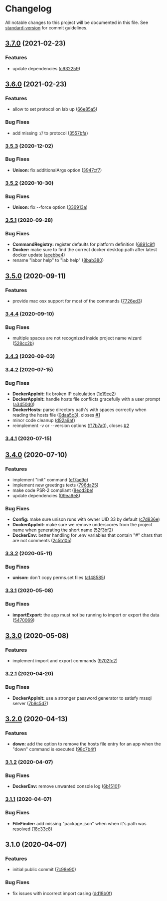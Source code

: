 # Changelog

All notable changes to this project will be documented in this file. See [standard-version](https://github.com/conventional-changelog/standard-version) for commit guidelines.

## [3.7.0](https://github.com/labor-digital/lab-cli/compare/v3.6.0...v3.7.0) (2021-02-23)


### Features

* update dependencies ([c932259](https://github.com/labor-digital/lab-cli/commit/c932259b448f0231e76a6ea1e6a3081c2919fa82))

## [3.6.0](https://github.com/labor-digital/lab-cli/compare/v3.5.3...v3.6.0) (2021-02-23)


### Features

* allow to set protocol on lab up ([66e85a5](https://github.com/labor-digital/lab-cli/commit/66e85a5e623dd3db0cc747a6f88c1b91b7afed3e))


### Bug Fixes

* add missing :// to protocol ([3557bfa](https://github.com/labor-digital/lab-cli/commit/3557bfabb8da8254d973cd82192005cb3e3fda9d))

### [3.5.3](https://github.com/labor-digital/lab-cli/compare/v3.5.2...v3.5.3) (2020-12-02)


### Bug Fixes

* **Unison:** fix additionalArgs option ([3947cf7](https://github.com/labor-digital/lab-cli/commit/3947cf763d37e74de83e74ec45f867727a256bac))

### [3.5.2](https://github.com/labor-digital/lab-cli/compare/v3.5.1...v3.5.2) (2020-10-30)


### Bug Fixes

* **Unison:** fix --force option ([336913a](https://github.com/labor-digital/lab-cli/commit/336913a4769350029d8c85b4a8366593eb4c6aa9))

### [3.5.1](https://github.com/labor-digital/lab-cli/compare/v3.5.0...v3.5.1) (2020-09-28)


### Bug Fixes

* **CommandRegistry:** register defaults for platform definition ([6891c9f](https://github.com/labor-digital/lab-cli/commit/6891c9f9e562eebccc867a5a4e0ed79f240a8e53))
* **Docker:** make sure to find the correct docker desktop path after latest docker update ([acebbe4](https://github.com/labor-digital/lab-cli/commit/acebbe492d36ff29869fad8135c6e75af9afd995))
* rename "labor help" to "lab help" ([8bab380](https://github.com/labor-digital/lab-cli/commit/8bab38094cd00d8f84bf8f0c0312644f8c3818ee))

## [3.5.0](https://github.com/labor-digital/lab-cli/compare/v3.4.4...v3.5.0) (2020-09-11)


### Features

* provide mac osx support for most of the commands ([7726ed3](https://github.com/labor-digital/lab-cli/commit/7726ed358ac27d7b6e77f9bd52b5aa578a2bf78b))

### [3.4.4](https://github.com/labor-digital/lab-cli/compare/v3.4.3...v3.4.4) (2020-09-10)


### Bug Fixes

* multiple spaces are not recognized inside project name wizard ([528cc2b](https://github.com/labor-digital/lab-cli/commit/528cc2bd6b39d2f346ed746ba033f7ad56ab35f3))

### [3.4.3](https://github.com/labor-digital/lab-cli/compare/v3.4.2...v3.4.3) (2020-09-03)

### [3.4.2](https://github.com/labor-digital/lab-cli/compare/v3.4.1...v3.4.2) (2020-07-15)


### Bug Fixes

* **DockerAppInit:** fix broken IP calculation ([1e19ce2](https://github.com/labor-digital/lab-cli/commit/1e19ce234edebd90b51feed3bd653ca1d0738c6c))
* **DockerAppInit:** handle hosts file conflicts gracefully with a user prompt ([a3450d0](https://github.com/labor-digital/lab-cli/commit/a3450d06392125c1676a41d0ca72a9f2600a4d72))
* **DockerHosts:** parse directory path's with spaces correctly when reading the hosts file ([0daa5c3](https://github.com/labor-digital/lab-cli/commit/0daa5c3390195cd0a9631d43135c2d5b4f5799e0)), closes [#1](https://github.com/labor-digital/lab-cli/issues/1)
* minor code cleanup ([d92a9af](https://github.com/labor-digital/lab-cli/commit/d92a9af6e3505aa6beb64feaba92a9baacb356de))
* reimplement -v or --version options ([f17b7a0](https://github.com/labor-digital/lab-cli/commit/f17b7a007ee4bbe88b097688e7f3ad202d8b150d)), closes [#2](https://github.com/labor-digital/lab-cli/issues/2)

### [3.4.1](https://github.com/labor-digital/lab-cli/compare/v3.4.0...v3.4.1) (2020-07-15)

## [3.4.0](https://github.com/labor-digital/lab-cli/compare/v3.3.2...v3.4.0) (2020-07-10)


### Features

* implement "init" command ([ef7ae9e](https://github.com/labor-digital/lab-cli/commit/ef7ae9e2c98424e7fd20da947a2812696f6b3197))
* implement new greetings texts ([796da25](https://github.com/labor-digital/lab-cli/commit/796da2596e86c5d51ccd5706be6ecfc465b83571))
* make code PSR-2 compliant ([8ecd3be](https://github.com/labor-digital/lab-cli/commit/8ecd3be189afbb92ccb9be1cda026bab7cd773f2))
* update dependencies ([09ea9e8](https://github.com/labor-digital/lab-cli/commit/09ea9e84e6f14e868fc93293e8a27ef1bcf0318e))


### Bug Fixes

* **Config:** make sure unison runs with owner UID 33 by default ([c7d836e](https://github.com/labor-digital/lab-cli/commit/c7d836e6aa64f0d4e4cd376b8634868c6a0a06fa))
* **DockerAppInit:** make sure we remove underscores from the project name when generating the short name ([52f3bf2](https://github.com/labor-digital/lab-cli/commit/52f3bf251bb013575d8974098375839e39dcd499))
* **DockerEnv:** better handling for .env variables that contain "#" chars that are not comments ([2c5b105](https://github.com/labor-digital/lab-cli/commit/2c5b105486015cfe44fd9d44bfeceaa4bbcde778))

### [3.3.2](https://github.com/labor-digital/lab-cli/compare/v3.3.1...v3.3.2) (2020-05-11)


### Bug Fixes

* **unison:** don't copy perms.set files ([a148585](https://github.com/labor-digital/lab-cli/commit/a14858580dd05ea6d4801709f64a0f2e4728afb9))

### [3.3.1](https://github.com/labor-digital/lab-cli/compare/v3.3.0...v3.3.1) (2020-05-08)


### Bug Fixes

* **importExport:** the app must not be running to import or export the data ([5470069](https://github.com/labor-digital/lab-cli/commit/547006931c5e57ab6510bc5bb0923def96c3ad81))

## [3.3.0](https://github.com/labor-digital/lab-cli/compare/v3.2.1...v3.3.0) (2020-05-08)


### Features

* implement import and export commands ([9702fc2](https://github.com/labor-digital/lab-cli/commit/9702fc22db95088830caa8ae44edd397f0351986))

### [3.2.1](https://github.com/labor-digital/lab-cli/compare/v3.2.0...v3.2.1) (2020-04-20)


### Bug Fixes

* **DockerAppInit:** use a stronger password generator to satisfy mssql server ([7b8c5d7](https://github.com/labor-digital/lab-cli/commit/7b8c5d75b514edef53a763ecffeb3b419d1c11a1))

## [3.2.0](https://github.com/labor-digital/lab-cli/compare/v3.1.2...v3.2.0) (2020-04-13)


### Features

* **down:** add the option to remove the hosts file entry for an app when the "down" command is executed ([98c7b4f](https://github.com/labor-digital/lab-cli/commit/98c7b4fbc7e80be4daf21d31ac1b47beb2df2a79))

### [3.1.2](https://github.com/labor-digital/lab-cli/compare/v3.1.1...v3.1.2) (2020-04-07)


### Bug Fixes

* **DockerEnv:** remove unwanted console log ([6b15101](https://github.com/labor-digital/lab-cli/commit/6b15101e4e2e56d7751c8816249d1b9fce45c400))

### [3.1.1](https://github.com/labor-digital/lab-cli/compare/v3.1.0...v3.1.1) (2020-04-07)


### Bug Fixes

* **FileFinder:** add missing "package.json" when when it's path was resolved ([18c33c8](https://github.com/labor-digital/lab-cli/commit/18c33c8f846ce60a957760e5d36adb79ee23ae80))

## 3.1.0 (2020-04-07)


### Features

* initial public commit ([7c98e90](https://github.com/labor-digital/lab-cli/commit/7c98e90b72c93bc5e14f5b7753c1c61f3404129a))


### Bug Fixes

* fix issues with incorrect import casing ([dd18b0f](https://github.com/labor-digital/lab-cli/commit/dd18b0fa32bbc084ba0b62f3abb89a0a923f5818))

